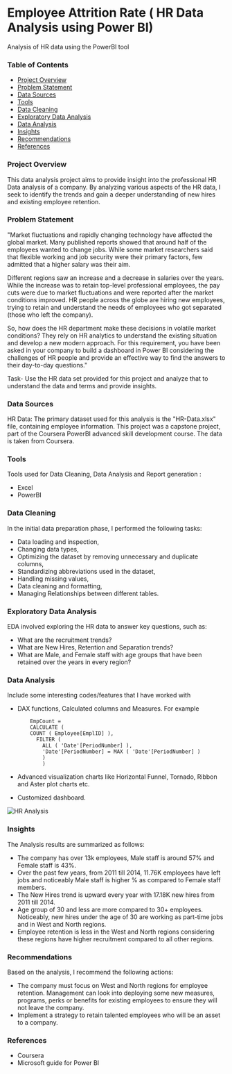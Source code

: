# Employee Attrition Rate ( HR Data Analysis using Power BI)
Analysis of HR data using the PowerBI tool

### Table of Contents

- [Project Overview](#project-overview)
- [Problem Statement](#problem-statement)
- [Data Sources](#data-sources)
- [Tools](#tools)
- [Data Cleaning](#data-cleaning)
- [Exploratory Data Analysis](#exploratory-data-analysis)
- [Data Analysis](#data-analysis)
- [Insights](#insights)
- [Recommendations](#recommendations)
- [References](#references)

### Project Overview

This data analysis project aims to provide insight into the professional HR Data analysis of a company. By analyzing various aspects of the HR data, I seek to identify the trends and gain a deeper understanding of new hires and existing employee retention.

### Problem Statement

"Market fluctuations and rapidly changing technology have affected the global market. Many published reports showed that around half of the employees wanted to change jobs. While some market researchers said that flexible working and job security were their primary factors, few admitted that a higher salary was their aim.

Different regions saw an increase and a decrease in salaries over the years. While the increase was to retain top-level professional employees, the pay cuts were due to market fluctuations and were reported after the market conditions improved. HR people across the globe are hiring new employees, trying to retain and understand the needs of employees who got separated (those who left the company).

So, how does the HR department make these decisions in volatile market conditions? They rely on HR analytics to understand the existing situation and develop a new modern approach. For this requirement, you have been asked in your company to build a dashboard in Power BI considering the challenges of HR people and provide an effective way to find the answers to their day-to-day questions."

Task- Use the HR data set provided for this project and analyze that to understand the data and terms and provide insights.

### Data Sources 

HR Data: The primary dataset used for this analysis is the "HR-Data.xlsx" file,
containing employee information.
This project was a capstone project, part of the Coursera PowerBI advanced skill development course.  The data is taken from Coursera. 

### Tools 
Tools used for Data Cleaning, Data Analysis and Report generation :
- Excel
- PowerBI

### Data Cleaning

In the initial data preparation phase, I performed the following tasks:
- Data loading and inspection,
- Changing data types,
- Optimizing the dataset by removing unnecessary and duplicate columns,
- Standardizing abbreviations used in the dataset,
- Handling missing values,
- Data cleaning and formatting,
- Managing Relationships between different tables.

### Exploratory Data Analysis

EDA involved exploring the HR data to answer key questions, such as:

- What are the recruitment trends?
- What are New Hires, Retention and Separation trends?
- What are Male, and Female staff with age groups that have been retained over the years in every region?

### Data Analysis

Include some interesting codes/features that I have worked with
- DAX functions, Calculated columns and Measures. For example
  ~~~ DAX function
      EmpCount =
      CALCULATE (
      COUNT ( Employee[EmplID] ),
        FILTER (
          ALL ( 'Date'[PeriodNumber] ),
          'Date'[PeriodNumber] = MAX ( 'Date'[PeriodNumber] )
          )
          )
  ~~~

- Advanced visualization charts like Horizontal Funnel, Tornado, Ribbon and Aster plot charts etc.
- Customized dashboard.
  
![HR Analysis](https://github.com/SmitaPinjan/HR-Analysis-Dashboard-using-Power-BI/assets/152721562/8f430284-6cb6-4059-8e24-8d7a1a54c3fe)

### Insights

The Analysis results are summarized as follows:
- The company has over 13k employees, Male staff is around 57% and Female staff is 43%.
- Over the past few years, from 2011 till 2014, 11.76K employees have left jobs and noticeably Male staff is higher % as compared to Female staff members.
- The New Hires trend is upward every year with 17.18K new hires from 2011 till 2014.
- Age group of 30 and less are more compared to 30+ employees. Noticeably, new hires under the age of 30 are working as part-time jobs and in West and North regions.
- Employee retention is less in the West and North regions considering these regions have higher recruitment compared to all other regions.

### Recommendations

Based on the analysis, I recommend the following actions:
- The company must focus on West and North regions for employee retention. Management can look into deploying some new measures, programs, perks or benefits for existing employees to ensure they will not leave the company.
- Implement a strategy to retain talented employees who will be an asset to a company.

### References

- Coursera
- Microsoft guide for Power BI





